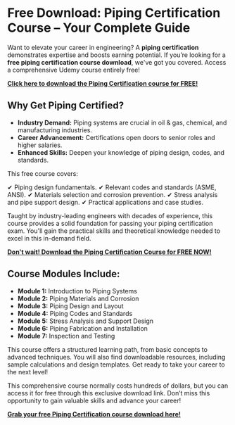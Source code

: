 # Free Download: Piping Certification Course – Your Complete Guide

Want to elevate your career in engineering? A **piping certification** demonstrates expertise and boosts earning potential. If you’re looking for a **free piping certification course download**, we've got you covered. Access a comprehensive Udemy course entirely free!

[**Click here to download the Piping Certification course for FREE!**](https://udemywork.com/piping-certification-course)

## Why Get Piping Certified?

*   **Industry Demand:** Piping systems are crucial in oil & gas, chemical, and manufacturing industries.
*   **Career Advancement:** Certifications open doors to senior roles and higher salaries.
*   **Enhanced Skills:** Deepen your knowledge of piping design, codes, and standards.

This free course covers:

✔ Piping design fundamentals.
✔ Relevant codes and standards (ASME, ANSI).
✔ Materials selection and corrosion prevention.
✔ Stress analysis and pipe support design.
✔ Practical applications and case studies.

Taught by industry-leading engineers with decades of experience, this course provides a solid foundation for passing your piping certification exam. You'll gain the practical skills and theoretical knowledge needed to excel in this in-demand field.

[**Don't wait! Download the Piping Certification Course for FREE NOW!**](https://udemywork.com/piping-certification-course)

## Course Modules Include:

*   **Module 1:** Introduction to Piping Systems
*   **Module 2:** Piping Materials and Corrosion
*   **Module 3:** Piping Design and Layout
*   **Module 4:** Piping Codes and Standards
*   **Module 5:** Stress Analysis and Support Design
*   **Module 6:** Piping Fabrication and Installation
*   **Module 7:** Inspection and Testing

This course offers a structured learning path, from basic concepts to advanced techniques. You will also find downloadable resources, including sample calculations and design templates. Get ready to take your career to the next level!

This comprehensive course normally costs hundreds of dollars, but you can access it for free through this exclusive download link. Don’t miss this opportunity to gain valuable skills and advance your career!

[**Grab your free Piping Certification course download here!**](https://udemywork.com/piping-certification-course)
